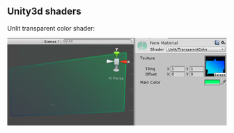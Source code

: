 ## Unity3d shaders
Unlit transparent color shader:

![image](images/shaders_unlit_transparent_color.png)
